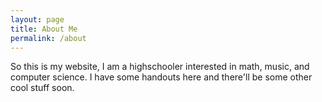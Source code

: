 ```yaml
---
layout: page
title: About Me
permalink: /about
---
```


So this is my website, I am a highschooler interested in math, music, and computer science. I have some handouts here and there'll be some other cool stuff soon.
